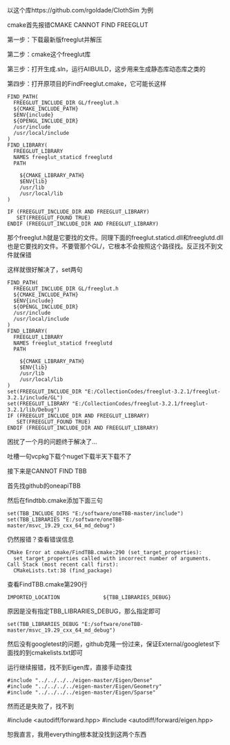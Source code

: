 以这个库https://github.com/rgoldade/ClothSim 为例

cmake首先报错CMAKE CANNOT FIND FREEGLUT

第一步：下载最新版freeglut并解压

第二步：cmake这个freeglut库

第三步：打开生成.sln，运行AllBUILD，这步用来生成静态库动态库之类的

第四步：打开原项目的FindFreeglut.cmake，它可能长这样

```
FIND_PATH(
  FREEGLUT_INCLUDE_DIR GL/freeglut.h
  ${CMAKE_INCLUDE_PATH}
  $ENV{include}
  ${OPENGL_INCLUDE_DIR}
  /usr/include
  /usr/local/include
)
FIND_LIBRARY(
  FREEGLUT_LIBRARY
  NAMES freeglut_staticd freeglutd
  PATH
    
    ${CMAKE_LIBRARY_PATH}
    $ENV{lib}
    /usr/lib
    /usr/local/lib
)

IF (FREEGLUT_INCLUDE_DIR AND FREEGLUT_LIBRARY)
   SET(FREEGLUT_FOUND TRUE)
ENDIF (FREEGLUT_INCLUDE_DIR AND FREEGLUT_LIBRARY)
```

那个freeglut.h就是它要找的文件。同理下面的freeglut.staticd.dll和freeglutd.dll也是它要找的文件。不要管那个GL/，它根本不会按照这个路径找。反正找不到文件就保错

这样就很好解决了，set两句

```
FIND_PATH(
  FREEGLUT_INCLUDE_DIR GL/freeglut.h
  ${CMAKE_INCLUDE_PATH}
  $ENV{include}
  ${OPENGL_INCLUDE_DIR}
  /usr/include
  /usr/local/include
)
FIND_LIBRARY(
  FREEGLUT_LIBRARY
  NAMES freeglut_staticd freeglutd
  PATH
    
    ${CMAKE_LIBRARY_PATH}
    $ENV{lib}
    /usr/lib
    /usr/local/lib
)
set(FREEGLUT_INCLUDE_DIR "E:/CollectionCodes/freeglut-3.2.1/freeglut-3.2.1/include/GL")
set(FREEGLUT_LIBRARY "E:/CollectionCodes/freeglut-3.2.1/freeglut-3.2.1/lib/Debug")
IF (FREEGLUT_INCLUDE_DIR AND FREEGLUT_LIBRARY)
   SET(FREEGLUT_FOUND TRUE)
ENDIF (FREEGLUT_INCLUDE_DIR AND FREEGLUT_LIBRARY)
```

困扰了一个月的问题终于解决了...

吐槽一句vcpkg下载个nuget下载半天下载不了

接下来是CANNOT FIND TBB

首先找github的oneapiTBB

然后在findtbb.cmake添加下面三句

```
set(TBB_INCLUDE_DIRS "E:/software/oneTBB-master/include")
set(TBB_LIBRARIES "E:/software/oneTBB-master/msvc_19.29_cxx_64_md_debug")

```

仍然报错？查看错误信息

```
CMake Error at cmake/FindTBB.cmake:290 (set_target_properties):
  set_target_properties called with incorrect number of arguments.
Call Stack (most recent call first):
  CMakeLists.txt:38 (find_package)
```

查看FindTBB.cmake第290行

```
IMPORTED_LOCATION              ${TBB_LIBRARIES_DEBUG}
```

原因是没有指定TBB_LIBRARIES_DEBUG，那么指定即可

```
set(TBB_LIBRARIES_DEBUG "E:/software/oneTBB-master/msvc_19.29_cxx_64_md_debug")
```

然后没有googletest的问题，github克隆一份过来，保证External/googletest下面找的到cmakelists.txt即可

运行继续报错，找不到Eigen库，直接手动查找

```
#include "../../../../eigen-master/Eigen/Dense"
#include "../../../../eigen-master/Eigen/Geometry"
#include "../../../../eigen-master/Eigen/Sparse"
```

然而还是失败了，找不到

#include <autodiff/forward.hpp>
#include <autodiff/forward/eigen.hpp>

恕我直言，我用everything根本就没找到这两个东西
